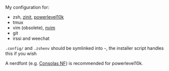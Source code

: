 My configuration for:
* zsh, [zinit](https://github.com/zdharma/zinit), [powerlevel10k](https://github.com/romkatv/powerlevel10k)
* tmux
* vim (obsolete), [nvim](https://github.com/neovim/neovim)
* git
* irssi and weechat

`.config/` and `.zshenv` should be symlinked into `~`, the installer script handles this if you wish

A nerdfont (e.g. [Consolas NF](https://github.com/whitecolor/my-nerd-fonts/tree/master/Consolas%20NF)) is recommended for powerlevel10k.
